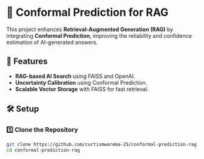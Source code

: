 # 🧠 Conformal Prediction for RAG  

This project enhances **Retrieval-Augmented Generation (RAG)** by integrating **Conformal Prediction**, improving the reliability and confidence estimation of AI-generated answers.  

## 🚀 Features  
- **RAG-based AI Search** using FAISS and OpenAI.  
- **Uncertainty Calibration** using Conformal Prediction.  
- **Scalable Vector Storage** with FAISS for fast retrieval.  

## 🛠️ Setup  

### 1️⃣ Clone the Repository  
```sh
git clone https://github.com/curtismwarema-25/conformal-prediction-rag.git
cd conformal-prediction-rag

